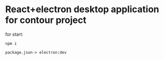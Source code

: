 React+electron desktop application for contour project
=

for start:

``
npm i
``

``
package.json-> electron:dev
``